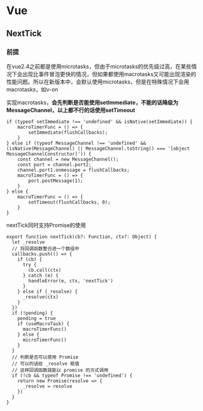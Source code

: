 # Vue

## NextTick

### 前提

在vue2.4之前都是使用microtasks，但由于microtasks的优先级过高，在某些情况下会出现比事件冒泡更快的情况，但如果都使用macrotasks又可能出现渲染的性能问题。所以在新版本中，会默认使用microtasks，但是在特殊情况下会用macrotasks，如v-on

实现macrotasks，**会先判断是否能使用setImmediate，不能的话降级为MessageChannel，以上都不行的话使用setTimeout**

```
if (typeof setImmediate !== 'undefined' && isNative(setImmediate)) {
    macroTimerFunc = () => {
        setImmediate(flushCallbacks);
    }
} else if (typeof MessageChannel !== 'undefined' && (isNative(MessageChannel) || MessageChannel.toString() === '[object MessageChannelConstructor]')) {
    const channel = new MessageChannel();
    const port = channel.port2;
    channel.port1.onmessage = flushCallbacks;
    macroTimerFunc = () => {
        port.postMessage(1);
    }
} else {
    macroTimerFunc = () => {
        setTimeout(flushCallbacks, 0);
    }
}
```

nextTick同时支持Promise的使用

```
export function nextTick(cb?: Function, ctx?: Object) {
  let _resolve
  // 将回调函数整合进一个数组中
  callbacks.push(() => {
    if (cb) {
      try {
        cb.call(ctx)
      } catch (e) {
        handleError(e, ctx, 'nextTick')
      }
    } else if (_resolve) {
      _resolve(ctx)
    }
  })
  if (!pending) {
    pending = true
    if (useMacroTask) {
      macroTimerFunc()
    } else {
      microTimerFunc()
    }
  }
  // 判断是否可以使用 Promise 
  // 可以的话给 _resolve 赋值
  // 这样回调函数就能以 promise 的方式调用
  if (!cb && typeof Promise !== 'undefined') {
    return new Promise(resolve => {
      _resolve = resolve
    })
  }
}
```

